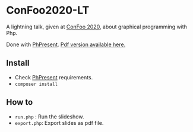 # ConFoo2020-LT

A lightning talk, given at [ConFoo 2020](https://confoo.ca/en/yul2020),
about graphical programming with Php.

Done with [PhPresent](https://github.com/b-viguier/PhPresent).
[Pdf version available here.](/ConFoo2020-LT.pdf)

## Install
* Check [PhPresent](https://github.com/b-viguier/PhPresent) requirements.
* `composer install`

## How to

* `run.php` : Run the slideshow.
* `export.php`: Export slides as pdf file.

